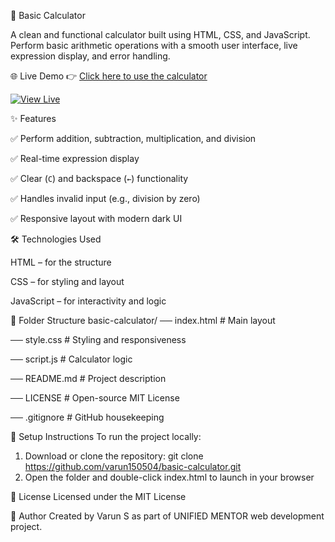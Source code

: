🔢 Basic Calculator

A clean and functional calculator built using HTML, CSS, and JavaScript.  
Perform basic arithmetic operations with a smooth user interface, live expression display, and error handling.


🌐 Live Demo
👉 [Click here to use the calculator](https://varun150504.github.io/basic-calculator/)

[![View Live](https://img.shields.io/badge/View%20Calculator-Live%20Now-brightgreen?style=for-the-badge&logo=github)](https://varun150504.github.io/basic-calculator/)


 ✨ Features

 ✅ Perform addition, subtraction, multiplication, and division
 
 ✅ Real-time expression display
 
 ✅ Clear (`C`) and backspace (`←`) functionality
 
 ✅ Handles invalid input (e.g., division by zero)
 
 ✅ Responsive layout with modern dark UI
 


 
 🛠️ Technologies Used
 

HTML – for the structure

CSS – for styling and layout

JavaScript – for interactivity and logic


 📁 Folder Structure
 basic-calculator/
── index.html # Main layout

── style.css # Styling and responsiveness

── script.js # Calculator logic

── README.md # Project description

── LICENSE # Open-source MIT License

── .gitignore # GitHub housekeeping





🚀 Setup Instructions
To run the project locally:

1. Download or clone the repository:
git clone https://github.com/varun150504/basic-calculator.git
2. Open the folder and double-click index.html to launch in your browser


📜 License
Licensed under the MIT License

🙌 Author
Created by Varun S as part of UNIFIED MENTOR web development project.







